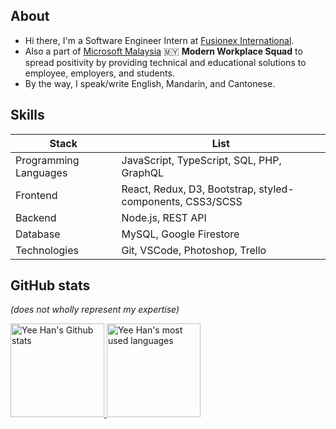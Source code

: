 ## About

- Hi there, I'm a Software Engineer Intern at [Fusionex International](https://www.fusionex-international.com/).
- Also a part of [Microsoft Malaysia](https://www.microsoft.com/en-my) 🇲🇾 **Modern Workplace Squad** to spread positivity by providing technical and educational solutions to employee, employers, and students.
- By the way, I speak/write English, Mandarin, and Cantonese.

## Skills

<div>
  <table>
    <thead>
      <tr><th> Stack <th> List
    </thead>
    <tbody>
      <tr> <td> Programming Languages <td> JavaScript, TypeScript, SQL, PHP, GraphQL
      <tr> <td> Frontend <td> React, Redux, D3, Bootstrap, styled-components, CSS3/SCSS
      <tr> <td> Backend <td> Node.js, REST API
      <tr> <td> Database <td> MySQL, Google Firestore
      <tr> <td> Technologies <td> Git, VSCode, Photoshop, Trello
  </table>
</div>

## GitHub stats

*(does not wholly represent my expertise)*

<div>
  <a href="https://github.com/cyeehan/cyeehan">
    <img src="https://my-stats-dxc5zyis5.vercel.app/api?username=cyeehan&show_icons=true&theme=gruvbox&count_private=true&include_all_commits=true" alt="Yee Han's Github stats" height="150" />
  </a>
  <a href="https://github.com/cyeehan/cyeehan">
    <img src="https://my-stats-dxc5zyis5.vercel.app/api/top-langs/?username=cyeehan&langs_count=6&layout=compact&theme=gruvbox&count_private=true&hide_title=false&card_width=445" alt="Yee Han's most used languages" height="150" />
  </a>
</div>

